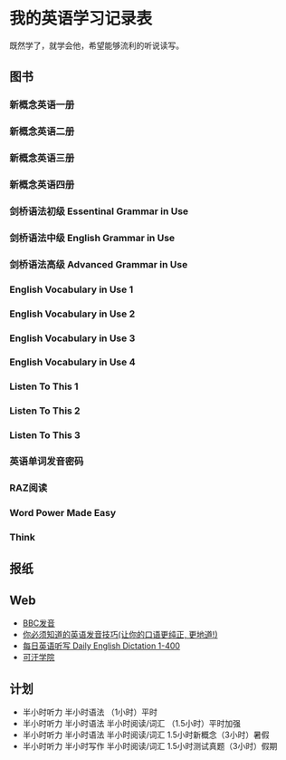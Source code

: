 # 我的英语学习记录表
既然学了，就学会他，希望能够流利的听说读写。

## 图书
### 新概念英语一册 
### 新概念英语二册
### 新概念英语三册
### 新概念英语四册

### 剑桥语法初级 Essentinal Grammar in Use
### 剑桥语法中级 English Grammar in Use 
### 剑桥语法高级 Advanced Grammar in Use 

### English Vocabulary in Use 1
### English Vocabulary in Use 2
### English Vocabulary in Use 3
### English Vocabulary in Use 4

### Listen To This 1
### Listen To This 2
### Listen To This 3

### 英语单词发音密码

### RAZ阅读

### Word Power Made Easy

### Think

## 报纸

## Web

* [BBC发音](https://www.bilibili.com/video/BV1Y4411M7Ac?)
* [你必须知道的英语发音技巧(让你的口语更纯正, 更地道!)](https://www.bilibili.com/video/BV1SZ4y1K7Lr)
* [每日英语听写 Daily English Dictation 1-400](https://www.bilibili.com/video/BV1U7411a7xG)
* [可汗学院](https://www.khanacademy.org)

## 计划
* 半小时听力 半小时语法 （1小时）平时
* 半小时听力 半小时语法 半小时阅读/词汇 （1.5小时）平时加强
* 半小时听力 半小时语法 半小时阅读/词汇 1.5小时新概念（3小时）暑假
* 半小时听力 半小时写作 半小时阅读/词汇 1.5小时测试真题（3小时）假期